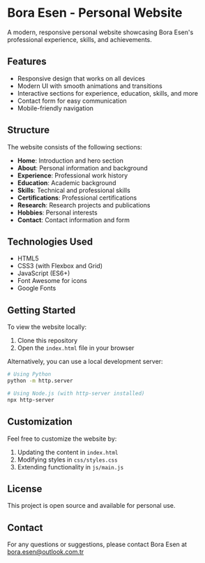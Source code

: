 # Bora Esen - Personal Website

A modern, responsive personal website showcasing Bora Esen's professional experience, skills, and achievements.

## Features

- Responsive design that works on all devices
- Modern UI with smooth animations and transitions
- Interactive sections for experience, education, skills, and more
- Contact form for easy communication
- Mobile-friendly navigation

## Structure

The website consists of the following sections:

- **Home**: Introduction and hero section
- **About**: Personal information and background
- **Experience**: Professional work history
- **Education**: Academic background
- **Skills**: Technical and professional skills
- **Certifications**: Professional certifications
- **Research**: Research projects and publications
- **Hobbies**: Personal interests
- **Contact**: Contact information and form

## Technologies Used

- HTML5
- CSS3 (with Flexbox and Grid)
- JavaScript (ES6+)
- Font Awesome for icons
- Google Fonts

## Getting Started

To view the website locally:

1. Clone this repository
2. Open the `index.html` file in your browser

Alternatively, you can use a local development server:

```bash
# Using Python
python -m http.server

# Using Node.js (with http-server installed)
npx http-server
```

## Customization

Feel free to customize the website by:

1. Updating the content in `index.html`
2. Modifying styles in `css/styles.css`
3. Extending functionality in `js/main.js`

## License

This project is open source and available for personal use.

## Contact

For any questions or suggestions, please contact Bora Esen at bora.esen@outlook.com.tr
